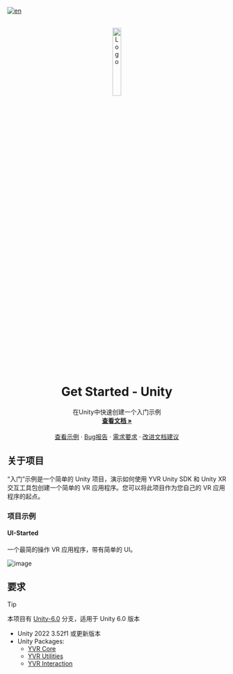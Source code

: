 [![en](https://img.shields.io/badge/lang-en-red.svg)](./README.md)

<!-- PROJECT LOGO -->
<br />
<div align="center">
    <a href="https://github.com/PlayForDreamDevelopers/GetStarted-Unity">
        <img src="https://www.pfdm.cn/en/static/img/logo.2b1b07e.png" alt="Logo" width="20%">
    </a>
    <h1 align="center"> Get Started - Unity </h1>
    <p align="center">
        在Unity中快速创建一个入门示例
        <br />
        <a href="https://github.com/PlayForDreamDevelopers/GetStarted-Unity/blob/main/README.md"><strong>查看文档 »</strong></a>
        <br />
        <br />
        <a href="https://github.com/PlayForDreamDevelopers/GetStarted-Unity#项目示例">查看示例</a>
        &middot;
        <a href="https://github.com/PlayForDreamDevelopers/GetStarted-Unity/issues/new?template=bug_report.yml">Bug报告</a>
        &middot;
        <a href="https://github.com/PlayForDreamDevelopers/GetStarted-Unity/issues/new?template=feature_request.yml">需求要求</a>
        &middot;
        <a href="https://github.com/PlayForDreamDevelopers/GetStarted-Unity/issues/new?template=documentation_update.yml">改进文档建议</a>
    </p>

</div>

## 关于项目

“入门”示例是一个简单的 Unity 项目，演示如何使用 YVR Unity SDK 和 Unity XR 交互工具包创建一个简单的 VR 应用程序。您可以将此项目作为您自己的 VR 应用程序的起点。

### 项目示例

#### UI-Started

一个最简的操作 VR 应用程序，带有简单的 UI。

![image](https://github.com/user-attachments/assets/ecb24342-425f-462e-98ac-00bd4d1f61ad)

## 要求

> [!tip]
>
> 本项目有 [Unity-6.0](https://github.com/PlayForDreamDevelopers/GetStarted-Unity/tree/Unity-6.0) 分支，适用于 Unity 6.0 版本

-   Unity 2022 3.52f1 或更新版本
-   Unity Packages:
    -   [YVR Core](https://github.com/PlayForDreamDevelopers/com.yvr.core-mirror)
    -   [YVR Utilities](https://github.com/PlayForDreamDevelopers/com.yvr.Utilities-mirror)
    -   [YVR Interaction](https://github.com/PlayForDreamDevelopers/com.yvr.interaction-mirror)
